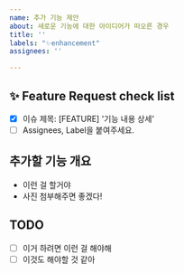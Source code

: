 ```yaml
---
name: 추가 기능 제안
about: 새로운 기능에 대한 아이디어가 떠오른 경우
title: ''
labels: "✨enhancement"
assignees: ''

---
```


## ✨ Feature Request check list

- [x] 이슈 제목: [FEATURE] '기능 내용 상세'
- [ ] Assignees, Label을 붙여주세요.

## 추가할 기능 개요

- 이런 걸 할거야
- 사진 첨부해주면 좋겠다!

## TODO

- [ ] 이거 하려면 이런 걸 해야해
- [ ] 이것도 해야할 것 같아

